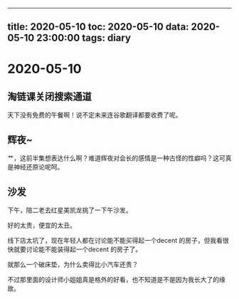 
---
title: 2020-05-10
toc: 2020-05-10
data: 2020-05-10 23:00:00
tags: diary
---


# 2020-05-10

## 淘链课关闭搜索通道

天下没有免费的午餐啊！说不定未来连谷歌翻译都要收费了呢。

## 辉夜~

艹，这前半集想表达什么啊？难道辉夜对会长的感情是一种古怪的性癖吗？这可真是神经还原论呢呵。

## 沙发

下午，陪二老去红星美凯龙挑了一下午沙发。

好的太贵，便宜的太丑。

线下店太坑了，现在年轻人都在讨论能不能买得起一个decent 的房子，但我看很快就要讨论能不能装得起一个decent 的房子了。

就那么一个破床垫，为什么卖得比小汽车还贵？

不过那里面的设计师小姐姐真是格外的好看，也不知道是不是因为我长大了的缘故。

